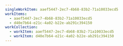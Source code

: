 ```yaml
---
singleWorkItem: aaef5447-2ec7-4b68-83b2-71a10033ecd5
workItems:
  - aaef5447-2ec7-4b68-83b2-71a10033ecd5
  - d40e7b64-e21c-4a02-b22e-ab291c394150
workCollection:
  - workItem: aaef5447-2ec7-4b68-83b2-71a10033ecd5
  - workItem: d40e7b64-e21c-4a02-b22e-ab291c394150
---
```

